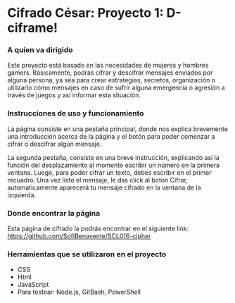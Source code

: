 # Cifrado César: Proyecto 1: D-ciframe!

### A quíen va dirigido

Este proyecto está basado en las necesidades de mujeres y hombres gamers. Básicamente, podrás cifrar y descifrar mensajes enviados por alguna persona, ya sea para crear estrategias, secretos, organización o utilizarlo cómo mensajes en caso de sufrir alguna emergencia o agresión a través de juegos y así informar esta situación.

### Instrucciones de uso y funcionamiento

La página consiste en una pestaña principal, donde nos explica brevemente una introducción acerca de la página y el botón para poder comenzar a cifrar o descifrar algún mensaje. 

La segunda pestaña, consiste en una breve instrucción, explicando así la función del desplazamiento al momento escribir un número en la primera ventana. Luego, para poder cifrar un texto, debes escribir en el primer recuadro. Una vez listo el mensaje, le das click al boton Cifrar, automaticamente aparecerá tu mensaje cifrado en la ventana de la izquierda.

### Donde encontrar la página

Esta página de cifrado la podrás encontrar en el siguiente link: https://github.com/SofiBenavente/SCL016-cipher

### Herramientas que se utilizaron en el proyecto

- CSS
- Html
- JavaScript
- Para testear: Node.js, GitBash, PowerShell


